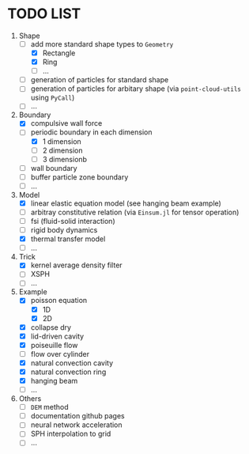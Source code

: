 # TODO LIST

1. Shape
    - [ ] add more standard shape types to `Geometry`
        - [x] Rectangle
        - [x] Ring
        - [ ] ...
    - [ ] generation of particles for standard shape
    - [ ] generation of particles for arbitary shape (via `point-cloud-utils` using `PyCall`)
    - [ ] ...
2. Boundary
    - [x] compulsive wall force
    - [ ] periodic boundary in each dimension
        - [x] 1 dimension
        - [ ] 2 dimension
        - [ ] 3 dimensionb
    - [ ] wall boundary
    - [ ] buffer particle zone boundary
    - [ ] ...
3. Model
    - [x] linear elastic equation model (see hanging beam example)
    - [ ] arbitray constitutive relation (via `Einsum.jl` for tensor operation)
    - [ ] fsi (fluid-solid interaction)
    - [ ] rigid body dynamics
    - [x] thermal transfer model
    - [ ] ...
4. Trick
    - [x] kernel average density filter
    - [ ] XSPH
    - [ ] ...
5. Example
    - [x] poisson equation
        - [x] 1D
        - [x] 2D
    - [x] collapse dry
    - [x] lid-driven cavity
    - [x] poiseuille flow
    - [ ] flow over cylinder
    - [x] natural convection cavity
    - [x] natural convection ring
    - [x] hanging beam
    - [ ] ...
6. Others
    - [ ] `DEM` method
    - [ ] documentation github pages
    - [ ] neural network acceleration
    - [ ] SPH interpolation to grid
    - [ ] ...